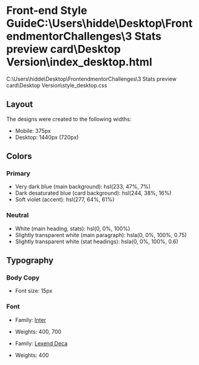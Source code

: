 # Front-end Style GuideC:\Users\hidde\Desktop\FrontendmentorChallenges\3 Stats preview card\Desktop Version\index_desktop.html
C:\Users\hidde\Desktop\FrontendmentorChallenges\3 Stats preview card\Desktop Version\style_desktop.css

## Layout

The designs were created to the following widths:

- Mobile: 375px
- Desktop: 1440px (720px)



## Colors

### Primary

- Very dark blue (main background): hsl(233, 47%, 7%)
- Dark desaturated blue (card background): hsl(244, 38%, 16%)
- Soft violet (accent): hsl(277, 64%, 61%)

### Neutral

- White (main heading, stats): hsl(0, 0%, 100%)
- Slightly transparent white (main paragraph): hsla(0, 0%, 100%, 0.75)
- Slightly transparent white (stat headings): hsla(0, 0%, 100%, 0.6)

## Typography

### Body Copy

- Font size: 15px

### Font

- Family: [Inter](https://fonts.google.com/specimen/Inter)
- Weights: 400, 700

- Family: [Lexend Deca](https://fonts.google.com/specimen/Lexend+Deca)
- Weights: 400

